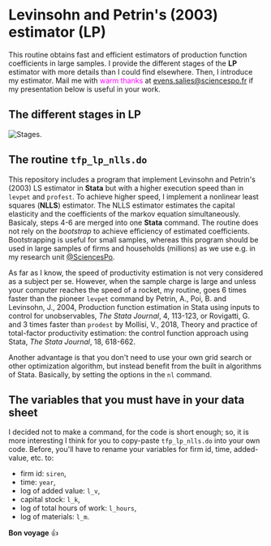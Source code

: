 # Levinsohn and Petrin's (2003) estimator (__LP__)

This routine obtains fast and efficient estimators of production function coefficients in large samples. I provide the different stages of the __LP__ estimator with more details than I could find elsewhere. Then, I introduce my estimator. Mail me with <span style="color: fuchsia;">warm thanks</span> at [evens.salies@sciencespo.fr](evens.salies@sciencespo.fr) if my presentation below is useful in your work.

## The different stages in __LP__

![Stages.](http://www.evens-salies.com/tfp_lp_nlls.png)

## The routine ```tfp_lp_nlls.do```

This repository includes a program that implement Levinsohn and Petrin's (2003) LS estimator in __Stata__ but with a higher execution speed than in ```levpet``` and ```profest```. To achieve higher speed, I implement a nonlinear least squares (__NLLS__) estimator. The NLLS estimator estimates the capital elasticity and the coefficients of the markov equation simultaneously. Basicaly, steps 4-6 are merged into one __Stata__ command. The routine does not rely on the _bootstrap_ to achieve efficiency of estimated coefficients. Bootstrapping is useful for small samples, whereas this program should be used in large samples of firms and households (millions) as we use e.g. in my research unit [@SciencesPo](https://www.ofce.sciences-po.fr/en/).

As far as I know, the speed of productivity estimation is not very considered as a subject per se. However, when the sample charge is large and unless your computer reaches the speed of a rocket, my routine, goes 6 times faster than the pioneer ```levpet``` command by Petrin, A., Poi, B. and Levinsohn, J., 2004, Production function estimation in Stata using inputs to control for unobservables, _The Stata Journal_, 4, 113-123, or Rovigatti, G. and 3 times faster than ```prodest``` by Mollisi, V., 2018, Theory and practice of total-factor productivity estimation: the control function approach using Stata, _The Stata Journal_, 18, 618-662.

Another advantage is that you don't need to use your own grid search or other optimization algorithm, but instead benefit from the built in algorithms of Stata. Basically, by setting the options in the ```nl``` command. 

## The variables that you must have in your data sheet

I decided not to make a command, for the code is short enough; so, it is more interesting I think for you to copy-paste ```tfp_lp_nlls.do``` into your own code. Before, you'll have to rename your variables for firm id, time, added-value, etc. to:

 - firm id: ```siren```,
 - time: ```year```,
 - log of added value: ```l_v```,
 - capital stock: ```l_k```,
 - log of total hours of work: ```l_hours```,
 - log of materials: ```l_m```.

__Bon voyage__ 
:+1:
